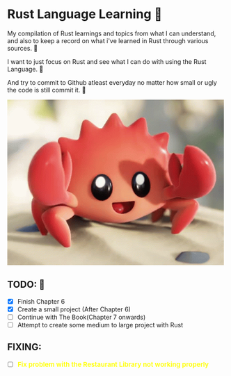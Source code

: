 # Rust Language Learning 🦀

My compilation of Rust learnings and topics from what I can understand, and also to keep a record on what i've learned in Rust through various sources. 🦀

I want to just focus on Rust and see what I can do with using the Rust Language. 🦀

And try to commit to Github atleast everyday no matter how small or ugly the code is still commit it. 🦀

![Ferris the Crab](image.png)

<!-- Task List -->
## TODO: 🦀
* [x] Finish Chapter 6
* [x] Create a small project (After Chapter 6)
* [ ] Continue with The Book(Chapter 7 onwards)
* [ ] Attempt to create some medium to large project with Rust
  
## FIXING:
* [ ] <font color="yellow" style="font-size: 15px; font-weight: 600;">Fix problem with the Restaurant Library not working properly</font>
